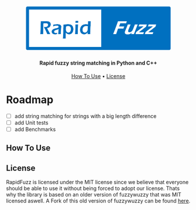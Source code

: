 <h1 align="center">
<img src="https://raw.githubusercontent.com/maxbachmann/rapidfuzz/dev/.github/RapidFuzz.png" alt="RapidFuzz" width="400">
</h1>
<h4 align="center">Rapid fuzzy string matching in Python and C++ </h4>

<p align="center">
  <a href="#how-to-use">How To Use</a> •
  <a href="#license">License</a>
</p>

# Roadmap
- [ ] add string matching for strings with a big length difference
- [ ] add Unit tests
- [ ] add Benchmarks

## How To Use

## License
RapidFuzz is licensed under the MIT license since we believe that everyone should be able to use it without being forced to adopt our license. Thats why the library is based on an older version of fuzzywuzzy that was MIT licensed aswell.
A Fork of this old version of fuzzywuzzy can be found [here](https://github.com/rhasspy/fuzzywuzzy).
